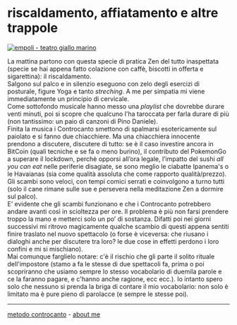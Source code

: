 # riscaldamento, affiatamento e altre trappole   

[![](https://live.staticflickr.com/65535/51791910022_3134f75b86_c.jpg "empoli - teatro giallo marino")](https://flic.kr/s/aHBqjzwAJ2)   

La mattina partono con questa specie di pratica Zen del tutto inaspettata (specie se hai appena fatto colazione con caffè, biscotti in offerta e sigarettina): il riscaldamento.  
Salgono sul palco e in silenzio eseguono con zelo degli esercizi di posturale, figure Yoga e tanto *streching*. A me per simpatia mi viene immediatamente un principio di cervicale.   
Come sottofondo musicale hanno messo una *playlist* che dovrebbe durare venti minuti, poi si scopre che qualcuno l'ha taroccata per farla durare di più (non tantissimo: un paio di canzoni di Pino Daniele).    
Finita la musica i Controcanto smettono di spalmarsi esotericamente sul paiolato e si fanno due chiacchiere. Ma una chiacchiera innocente prendono a discutere, discutere di tutto: se è il caso investire ancora in BitCoin (quali tecniche e se fa o meno burino), il contributo del PokemonGo a superare il lockdown, perchè opporsi all’ora legale, l’impatto del sushi *all you can eat* nelle periferie disagiate, se sono meglio le ciabatte Ipanema's o le Havaianas (sia come qualità assoluta che come rapporto qualità/prezzo). Gli scambi sono  veloci, con tempi comici serrati e coinvolgono a turno tutti (solo il cane rimane sulle sue e persevera nella meditazione Zen a dormire sul palco).   
E’ evidente che gli scambi funzionano e che i Controcanto potrebbero andare avanti così in scioltezza per ore. Il problema è più non farsi prendere troppo la mano e metterci solo un po’ di sostanza. Difatti poi  nei giorni successivi mi ritrovo magicamente qualche scambio di questi appena sentiti finire traslato nel nuovo spettacolo (o forse è viceversa: che riusano i dialoghi anche per discutere tra loro? le due cose in effetti perdono i loro confini e mi si mischiano).  
Mai comunque farglielo notare: c'è il rischio  che gli parte il solito rituale dell'impostore (stamo a fa le stesse di due spettacoli fa, prima o poi scopriranno che usiamo sempre lo stesso vocabolario di duemila parole e ce la faranno pagare, e c'hanno anche ragione, ecc ecc.). Io intanto spero solo che nessuno si prenda la briga di contare il mio vocabolario: non solo è limitato ma è pure pieno di parolacce (e sempre le stesse poi). 

---   
[metodo controcanto](https://cacioman.github.io/controcanto000.html) - [about me](https://about.me/cacioman) 
